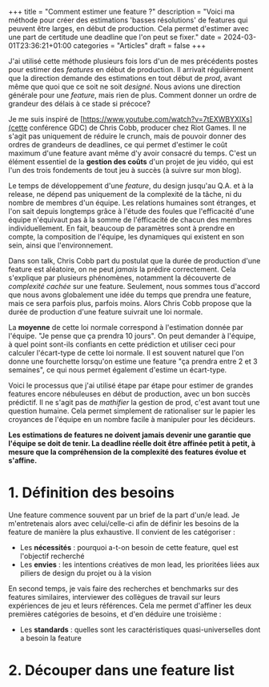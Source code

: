 +++
title = "Comment estimer une feature ?"
description = "Voici ma méthode pour créer des estimations 'basses résolutions' de features qui peuvent être larges, en début de production. Cela permet d'estimer avec une part de certitude une deadline que l'on peut se fixer."
date = 2024-03-01T23:36:21+01:00
categories = "Articles"
draft = false
+++

J'ai utilisé cette méthode plusieurs fois lors d'un de mes précédents postes pour estimer des *features* en début de production. Il arrivait régulièrement que la direction demande des estimations en tout début de *prod*, avant même que quoi que ce soit ne soit *designé*. Nous avions une direction générale pour une *feature*, mais rien de plus. Comment donner un ordre de grandeur des délais à ce stade si précoce?

Je me suis inspiré de [https://www.youtube.com/watch?v=7tEXWBYXIXs](cette conférence GDC) de Chris Cobb, producer chez Riot Games. Il ne s'agit pas uniquement de réduire le crunch, mais de pouvoir donner des ordres de grandeurs de deadlines, ce qui permet d'estimer le coût maximum d'une feature avant même d'y avoir consacré du temps. C'est un élément essentiel de la **gestion des coûts** d'un projet de jeu vidéo, qui est l'un des trois fondements de tout jeu à succès (à suivre sur mon blog).

Le temps de développement d'une *feature*, du design jusqu'au Q.A. et à la release, ne dépend pas uniquement de la complexité de la tâche, ni du nombre de membres d'un équipe. Les relations humaines sont étranges, et l'on sait depuis longtemps grâce à l'étude des foules que l'efficacité d'une équipe n'équivaut pas à la somme de l'éfficacité de chacun des membres individuellement. En fait, beaucoup de paramètres sont à prendre en compte, la composition de l'équipe, les dynamiques qui existent en son sein, ainsi que l'environnement. 

Dans son talk, Chris Cobb part du postulat que la durée de production d'une feature est aléatoire, on ne peut *jamais* la prédire correctement. Cela s'explique par plusieurs phénomènes, notamment la découverte de *complexité cachée* sur une feature. Seulement, nous sommes tous d'accord que nous avons globalement une idée du temps que prendra une feature, mais ce sera parfois plus, parfois moins. Alors Chris Cobb propose que la durée de production d'une feature suivrait une loi normale.

La **moyenne** de cette loi normale correspond à l'estimation donnée par l'équipe. "Je pense que ça prendra 10 jours". On peut demander à l'équipe, à quel point sont-ils confiants en cette prédiction et utiliser ceci pour calculer l'écart-type de cette loi normale. Il est souvent naturel que l'on donne une fourchette lorsqu'on estime une feature "ça prendra entre 2 et 3 semaines", ce qui nous permet également d'estime un écart-type. 

Voici le processus que j'ai utilisé étape par étape pour estimer de grandes features encore nébuleuses en début de production, avec un bon succès prédictif. Il ne s'agit pas de *mathifier* la gestion de prod, c'est avant tout une question humaine. Cela permet simplement de rationaliser sur le papier les croyances de l'équipe en un nombre facile à manipuler pour les décideurs.

**Les estimations de features ne doivent jamais devenir une garantie que l'équipe se doit de tenir. La deadline réelle doit être affinée petit à petit, à mesure que la compréhension de la complexité des features évolue et s'affine.**

# 1. Définition des besoins
Une feature commence souvent par un brief de la part d'un/e lead. Je m'entretenais alors avec celui/celle-ci afin de définir les besoins de la feature de manière la plus exhaustive. Il convient de les catégoriser : 
- Les **nécessités** : pourquoi a-t-on besoin de cette feature, quel est l'objectif recherché
- Les **envies** : les intentions créatives de mon lead, les prioritées liées aux piliers de design du projet ou à la vision

En second temps, je vais faire des recherches et benchmarks sur des features similaires, interviewer des collègues de travail sur leurs expériences de jeu et leurs références. Cela me permet d'affiner les deux premières catégories de besoins, et d'en déduire une troisième : 
- Les **standards** : quelles sont les caractéristiques quasi-universelles dont a besoin la feature

# 2. Découper dans une feature list